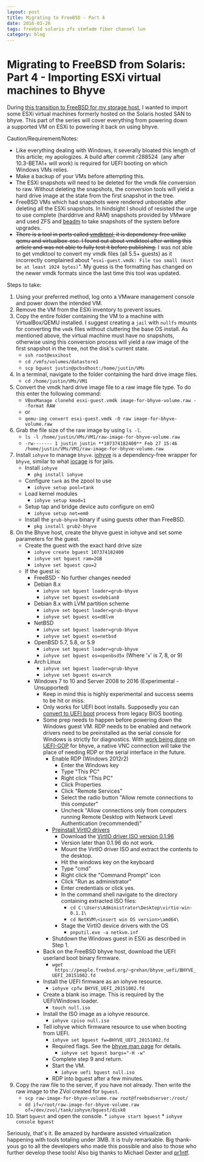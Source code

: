 ```yaml
---
layout: post
title: Migrating to FreeBSD - Part 4
date: 2016-03-26
tags: freebsd solaris zfs stmfadm fiber channel lun
category: blog
---
```


Migrating to FreeBSD from Solaris: Part 4 - Importing ESXi virtual machines to Bhyve
==========================

During [this transition to FreeBSD for my storage host](http://justinholcomb.me/blog/2016/02/28/migration-to-freebsd-part1.html), I wanted to import some ESXi virtual machines formerly hosted on the Solaris
hosted SAN to bhyve. This part of the series will cover everything from powering down a supported VM on ESXi to powering it back on using bhyve.

Caution/Requirement/Notes:
*   Like everything dealing with Windows, it severally bloated this length of this article; my apologizes. A build after commit r288524  (any after 10.3-BETA1+ will work) is required for UEFI booting on which Windows VMs relies.
*   Make a backup of your VMs before attempting this.
*   The ESXi snapshots will need to be deleted for the vmdk file conversion to raw. Without deleting the snapshots, the conversion tools will yield a hard drive image at the state from the first snapshot in the tree.
*   FreeBSD VMs which had snapshots were rendered unbootable after deleting all the ESXi snapshots. In hindsight I should of resisted the urge to use complete (harddrive and RAM) snapshots provided by VMware and used ZFS and [beadm](https://www.freebsd.org/cgi/man.cgi?query=beadm) to take snapshots of the system before upgrades.
*   <strike>There is a tool in ports called [vmdktool,](http://www.freshports.org/sysutils/vmdktool/) it is dependency-free unlike qemu and virtualbox-ose. I found out about vmdktool after writing this article and was not able to fully test it before publishing.</strike> I was not able to get vmdktool to convert my vmdk files (all 5.5+ guests) as it incorrectly complained about "`esxi-guest.vmdk: File too small (must be at least 1024 bytes)`". My guess is the formatting has changed on the newer vmdk formats since the last time this tool was updated.

Steps to take:

1.  Using your preferred method, log onto a VMware management console and power down the intended VM.
2.  Remove the VM from the ESXi inventory to prevent issues.
3.  Copy the entire folder containing the VM to a machine with VirtualBox/QEMU installed. I suggest creating a `jail` with `nullfs` mounts for converting the `vmdk` files without cluttering the base OS install. As mentioned above, the virtual machine must have no snapshots, otherwise using this conversion process will yield a raw image of the first snapshot in the tree, not the disk's current state.
    *   `ssh root@esxihost`
    *   `cd /vmfs/volumes/datastore1`
    *   `scp bguest justin@pcbsdhost:/home/justin/VMs`
4.  In a terminal, navigate to the folder containing the hard drive image files.
    *   `cd /home/justin/VMs/VM1`
5.  Convert the vmdk hard drive image file to a raw image file type. To do this enter the following command:
    *   `VBoxManage clonehd esxi-guest.vmdk image-for-bhyve-volume.raw --format RAW`
    *   or
    *   `qemu-img convert esxi-guest.vmdk -O raw image-for-bhyve-volume.raw`
6.  Grab the file size of the raw image by using `ls -l`.
    *   `ls -l /home/justin/VMs/VM1/raw-image-for-bhyve-volume.raw`
    *   `-rw------- 1 justin justin **107374182400** Feb 27 15:46 /home/justin/VMs/VM1/raw-image-for-bhyve-volume.raw`
7.  Install `iohyve` to manage `bhyve`. [iohyve](https://github.com/pr1ntf/iohyve) is a dependency-free wrapper for `bhyve`, similar to what [iocage](https://github.com/iocage/iocage) is for jails.
    *   Install `iohyve`
        *   `pkg install iohyve`
    *   Configure `tank` as the zpool to use
        *   `iohyve setup pool=tank`
    *   Load kernel modules
        *   `iohyve setup kmod=1`
    *   Setup tap and bridge device auto configure on em0
        *   `iohyve setup net=em0`
    *   Install the `grub-bhyve` binary if using guests other than FreeBSD.
        *   `pkg install grub2-bhyve`
8.  On the Bhyve host, create the bhyve guest in iohyve and set some parameters for the guest.
    *   Create the guest with the exact hard drive size
        *   `iohyve create bguest 107374182400`
        *   `iohyve set bguest ram=2GB`
        *   `iohyve set bguest cpu=2`
    *   If the guest is:
        *   FreeBSD - No further changes needed
        *   Debian 8.x
            *   `iohyve set bguest loader=grub-bhyve`
            *   `iohyve set bguest os=debian8`
        *   Debian 8.x with LVM partition scheme
            *   `iohyve set bguest loader=grub-bhyve`
            *   `iohyve set bguest os=d8lvm`
        *   NetBSD
            *   `iohyve set bguest loader=grub-bhyve`
            *   `iohyve set bguest os=netbsd`
        *   OpenBSD 5.7, 5.8, or 5.9
            *   `iohyve set bguest loader=grub-bhyve`
            *   `iohyve set bguest os=openbsd5x` (Where '`x`' is 7, 8, or 9)
        *   Arch Linux
            *   `iohyve set bguest loader=grub-bhyve`
            *   `iohyve set bguest os=arch`
        *   Windows 7 to 10 and Server 2008 to 2016 (Experimental - Unsupported)
            *   Keep in mind this is highly experimental and success seems to be hit or miss.
            *   Only works for UEFI boot installs. Supposedly you can [convert to UEFI boot](https://www.youtube.com/watch?v=g1eXD30Fox4) process from legacy BIOS booting.
            *   Some prep needs to happen before powering down the Windows guest VM. RDP needs to be enabled and network drivers need to be preinstalled as the serial console for Windows is strictly for diagnostics. With
[work being done](https://twitter.com/michaeldexter/status/708233317003333632) on [UEFI-GOP](https://en.wikipedia.org/wiki/Unified_Extensible_Firmware_Interface#Graphics_features) for bhyve, a native VNC connection will take the place of needing RDP or the serial interface in the future.
                *   Enable RDP (Windows 2012r2)
                    *   Enter the Windows key
                    *   Type "This PC"
                    *   Right click "This PC"
                    *   Click Properties
                    *   Click "Remote Services"
                    *   Select the radio button "Allow remote connections to this computer"
                    *   Uncheck "Allow connections only from computers running Remote Desktop with Network Level Authentication (recommended)"
                *   [Preinstall VirtIO drivers](https://technet.microsoft.com/en-us/library/cc772036.aspx)
                    *   Download the [VirtIO driver ISO version 0.1.96](https://fedoraproject.org/wiki/Windows_Virtio_Drivers)
                      *   Version later than 0.1.96 do not work.
                    *   Mount the VirtIO driver ISO and extract the contents to the desktop.
                    *   Hit the windows key on the keyboard
                    *   Type "cmd"
                    *   Right click the "Command Prompt" icon
                    *   Click "Run as administrator"
                    *   Enter credentials or click yes.
                    *   In the command shell navigate to the directory containing extracted ISO files:
                        *   `cd C:\Users\Administrator\Desktop\virtio-win-0.1.1\`
                        *   `cd NetKVM\<insert win OS version>\amd64\`
                    *   Stage the VirtIO device drivers with the OS
                        *   `pnputil.exe -a netkvm.inf`
                *   Shutdown the Windows guest in ESXi as described in Step 1.
            *   Back on the FreeBSD bhyve host, download the UEFI userland boot binary firmware.
                *   `wget  https://people.freebsd.org/~grehan/bhyve_uefi/BHYVE_UEFI_20151002.fd`
            *   Install the UEFI firmware as an iohyve resource.
                *   `iohyve cpfw BHYVE_UEFI_20151002.fd`
            *   Create a blank iso image. This is required by the UEFI/Windows loader.
                *   `touch null.iso`
            *   Install the ISO image as a iohyve resource.
                *   `iohyve cpiso null.iso`
            *   Tell iohyve which firmware resource to use when booting from UEFI.
                *   `iohyve set bguest fw=BHYVE_UEFI_20151002.fd`
                *   Required flags. See the [bhyve man page](https://www.freebsd.org/cgi/man.cgi?query=bhyve&apropos=0&sektion=8&manpath=FreeBSD+11-current&arch=default&format=html) for details.
                    *   `iohyve set bguest bargs="-H -w"`
                *   Complete step 9 and return.
                *   Start the VM.
                    *   `iohyve uefi bguest null.iso`
                *   RDP into bguest after a few minutes.
9.  Copy the raw file to the server, if you have not already. Then write the raw image to the ZVol created for `bguest`.
    *   `scp raw-image-for-bhyve-volume.raw root@freebsdserver:/root/`
    *   `dd if=/root/raw-image-for-bhyve-volume.raw of=/dev/zvol/tank/iohyve/bguest/disk0`
10.  Start `bguest` and open the console.
    *   `iohyve start bguest`
    *   `iohyve console bguest`

Seriously, that's it. Be amazed by hardware assisted virtualization happening with tools totaling under 3MB. It is truly remarkable. Big thank-yous go to all the developers who made this possible and also to those who further develop these tools! Also big thanks to Michael Dexter and [pr1ntf](https://twitter.com/pr1ntf).
